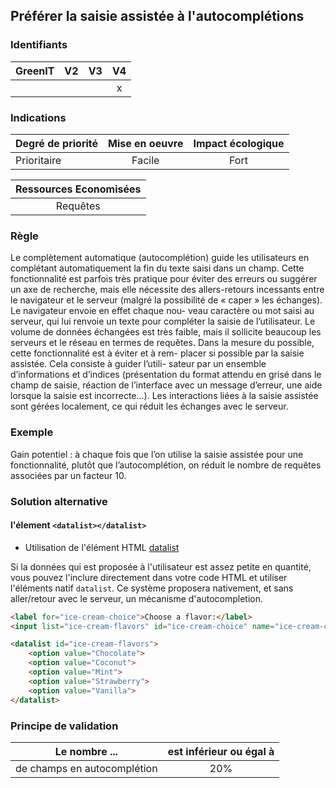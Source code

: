 ## Préférer la saisie assistée à l'autocomplétions

### Identifiants

| GreenIT |  V2  |  V3  |  V4  |
|---------|:----:|:----:|:----:|
|      |   |   |  x   |

### Indications

| Degré de priorité |      Mise en oeuvre       |  Impact écologique    | 
|-------------------|:-------------------------:|:---------------------:|
| Prioritaire       | Facile                    | Fort                  | 


|Ressources Economisées                                      |
|:----------------------------------------------------------:|
| Requêtes    |

### Règle

Le complètement automatique (autocomplétion) guide les utilisateurs en complétant automatiquement la fin du texte saisi dans un champ. Cette fonctionnalité est parfois très pratique pour éviter des erreurs ou suggérer un axe de recherche, mais elle nécessite des allers-retours incessants entre le navigateur et le serveur (malgré la possibilité de
« caper » les échanges). Le navigateur envoie en effet chaque nou- veau caractère ou mot saisi au serveur, qui lui renvoie un texte pour compléter la saisie de l’utilisateur. Le volume de données échangées est très faible, mais il sollicite beaucoup les serveurs et le réseau en termes de requêtes.
Dans la mesure du possible, cette fonctionnalité est à éviter et à rem- placer si possible par la saisie assistée. Cela consiste à guider l’utili- sateur par un ensemble d’informations et d’indices (présentation du format attendu en grisé dans le champ de saisie, réaction de l’interface avec un message d’erreur, une aide lorsque la saisie est incorrecte…). Les interactions liées à la saisie assistée sont gérées localement, ce qui réduit les échanges avec le serveur.

### Exemple

Gain potentiel : à chaque fois que l’on utilise la saisie assistée pour une fonctionnalité, plutôt que l’autocomplétion, on réduit le nombre de requêtes associées par un facteur 10.

### Solution alternative
#### l'élement `<datalist></datalist>`

* Utilisation de l'élément HTML [datalist](https://developer.mozilla.org/fr/docs/Web/HTML/Element/datalist)

Si la données qui est proposée à l'utilisateur est assez petite en quantité, vous pouvez l'inclure directement dans votre code HTML et utiliser l'éléments natif `datalist`. Ce système proposera nativement, et sans aller/retour avec le serveur, un mécanisme d'autocompletion.

```html
<label for="ice-cream-choice">Choose a flavor:</label>
<input list="ice-cream-flavors" id="ice-cream-choice" name="ice-cream-choice" />

<datalist id="ice-cream-flavors">
    <option value="Chocolate">
    <option value="Coconut">
    <option value="Mint">
    <option value="Strawberry">
    <option value="Vanilla">
</datalist>
```

### Principe de validation

| Le nombre ...     | est inférieur ou égal à   |  
|-------------------|:-------------------------:|
| de champs en autocomplétion  | 20%  |
